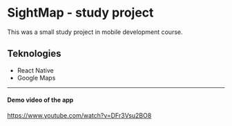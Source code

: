 # SightMap - study project

This was a small study project in mobile development course.

## Teknologies
- React Native
- Google Maps 

____________________________________________________________

#### Demo video of the app
https://www.youtube.com/watch?v=DFr3Vsu2BO8
